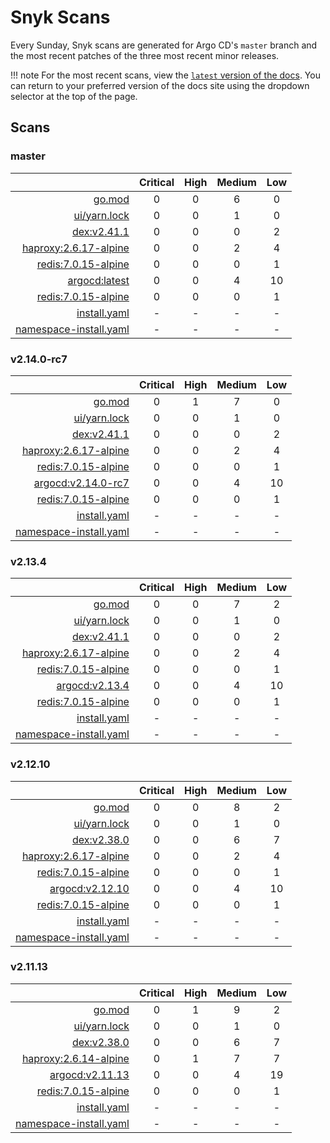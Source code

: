 # Snyk Scans

Every Sunday, Snyk scans are generated for Argo CD's `master` branch and the most recent patches of the three most
recent minor releases.

!!! note
    For the most recent scans, view the [`latest` version of the docs](https://argo-cd.readthedocs.io/en/latest/snyk/).
    You can return to your preferred version of the docs site using the dropdown selector at the top of the page.

## Scans

### master

|    | Critical | High | Medium | Low |
|---:|:--------:|:----:|:------:|:---:|
| [go.mod](master/argocd-test.html) | 0 | 0 | 6 | 0 |
| [ui/yarn.lock](master/argocd-test.html) | 0 | 0 | 1 | 0 |
| [dex:v2.41.1](master/ghcr.io_dexidp_dex_v2.41.1.html) | 0 | 0 | 0 | 2 |
| [haproxy:2.6.17-alpine](master/public.ecr.aws_docker_library_haproxy_2.6.17-alpine.html) | 0 | 0 | 2 | 4 |
| [redis:7.0.15-alpine](master/public.ecr.aws_docker_library_redis_7.0.15-alpine.html) | 0 | 0 | 0 | 1 |
| [argocd:latest](master/quay.io_argoproj_argocd_latest.html) | 0 | 0 | 4 | 10 |
| [redis:7.0.15-alpine](master/redis_7.0.15-alpine.html) | 0 | 0 | 0 | 1 |
| [install.yaml](master/argocd-iac-install.html) | - | - | - | - |
| [namespace-install.yaml](master/argocd-iac-namespace-install.html) | - | - | - | - |

### v2.14.0-rc7

|    | Critical | High | Medium | Low |
|---:|:--------:|:----:|:------:|:---:|
| [go.mod](v2.14.0-rc7/argocd-test.html) | 0 | 1 | 7 | 0 |
| [ui/yarn.lock](v2.14.0-rc7/argocd-test.html) | 0 | 0 | 1 | 0 |
| [dex:v2.41.1](v2.14.0-rc7/ghcr.io_dexidp_dex_v2.41.1.html) | 0 | 0 | 0 | 2 |
| [haproxy:2.6.17-alpine](v2.14.0-rc7/public.ecr.aws_docker_library_haproxy_2.6.17-alpine.html) | 0 | 0 | 2 | 4 |
| [redis:7.0.15-alpine](v2.14.0-rc7/public.ecr.aws_docker_library_redis_7.0.15-alpine.html) | 0 | 0 | 0 | 1 |
| [argocd:v2.14.0-rc7](v2.14.0-rc7/quay.io_argoproj_argocd_v2.14.0-rc7.html) | 0 | 0 | 4 | 10 |
| [redis:7.0.15-alpine](v2.14.0-rc7/redis_7.0.15-alpine.html) | 0 | 0 | 0 | 1 |
| [install.yaml](v2.14.0-rc7/argocd-iac-install.html) | - | - | - | - |
| [namespace-install.yaml](v2.14.0-rc7/argocd-iac-namespace-install.html) | - | - | - | - |

### v2.13.4

|    | Critical | High | Medium | Low |
|---:|:--------:|:----:|:------:|:---:|
| [go.mod](v2.13.4/argocd-test.html) | 0 | 0 | 7 | 2 |
| [ui/yarn.lock](v2.13.4/argocd-test.html) | 0 | 0 | 1 | 0 |
| [dex:v2.41.1](v2.13.4/ghcr.io_dexidp_dex_v2.41.1.html) | 0 | 0 | 0 | 2 |
| [haproxy:2.6.17-alpine](v2.13.4/public.ecr.aws_docker_library_haproxy_2.6.17-alpine.html) | 0 | 0 | 2 | 4 |
| [redis:7.0.15-alpine](v2.13.4/public.ecr.aws_docker_library_redis_7.0.15-alpine.html) | 0 | 0 | 0 | 1 |
| [argocd:v2.13.4](v2.13.4/quay.io_argoproj_argocd_v2.13.4.html) | 0 | 0 | 4 | 10 |
| [redis:7.0.15-alpine](v2.13.4/redis_7.0.15-alpine.html) | 0 | 0 | 0 | 1 |
| [install.yaml](v2.13.4/argocd-iac-install.html) | - | - | - | - |
| [namespace-install.yaml](v2.13.4/argocd-iac-namespace-install.html) | - | - | - | - |

### v2.12.10

|    | Critical | High | Medium | Low |
|---:|:--------:|:----:|:------:|:---:|
| [go.mod](v2.12.10/argocd-test.html) | 0 | 0 | 8 | 2 |
| [ui/yarn.lock](v2.12.10/argocd-test.html) | 0 | 0 | 1 | 0 |
| [dex:v2.38.0](v2.12.10/ghcr.io_dexidp_dex_v2.38.0.html) | 0 | 0 | 6 | 7 |
| [haproxy:2.6.17-alpine](v2.12.10/public.ecr.aws_docker_library_haproxy_2.6.17-alpine.html) | 0 | 0 | 2 | 4 |
| [redis:7.0.15-alpine](v2.12.10/public.ecr.aws_docker_library_redis_7.0.15-alpine.html) | 0 | 0 | 0 | 1 |
| [argocd:v2.12.10](v2.12.10/quay.io_argoproj_argocd_v2.12.10.html) | 0 | 0 | 4 | 10 |
| [redis:7.0.15-alpine](v2.12.10/redis_7.0.15-alpine.html) | 0 | 0 | 0 | 1 |
| [install.yaml](v2.12.10/argocd-iac-install.html) | - | - | - | - |
| [namespace-install.yaml](v2.12.10/argocd-iac-namespace-install.html) | - | - | - | - |

### v2.11.13

|    | Critical | High | Medium | Low |
|---:|:--------:|:----:|:------:|:---:|
| [go.mod](v2.11.13/argocd-test.html) | 0 | 1 | 9 | 2 |
| [ui/yarn.lock](v2.11.13/argocd-test.html) | 0 | 0 | 1 | 0 |
| [dex:v2.38.0](v2.11.13/ghcr.io_dexidp_dex_v2.38.0.html) | 0 | 0 | 6 | 7 |
| [haproxy:2.6.14-alpine](v2.11.13/haproxy_2.6.14-alpine.html) | 0 | 1 | 7 | 7 |
| [argocd:v2.11.13](v2.11.13/quay.io_argoproj_argocd_v2.11.13.html) | 0 | 0 | 4 | 19 |
| [redis:7.0.15-alpine](v2.11.13/redis_7.0.15-alpine.html) | 0 | 0 | 0 | 1 |
| [install.yaml](v2.11.13/argocd-iac-install.html) | - | - | - | - |
| [namespace-install.yaml](v2.11.13/argocd-iac-namespace-install.html) | - | - | - | - |
